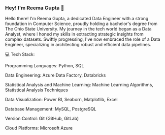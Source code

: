 ### Hey! I'm Reema Gupta 👋

Hello there! I'm Reema Gupta, a dedicated Data Engineer with a strong foundation in Computer Science, proudly holding a bachelor's degree from The Ohio State University. My journey in the tech world began as a Data Analyst, where I honed my skills in extracting strategic insights from complex datasets. Swiftly progressing, I've now embraced the role of a Data Engineer, specializing in architecting robust and efficient data pipelines.

💻 Tech Stack:

Programming Languages: Python, SQL

Data Engineering: Azure Data Factory, Databricks

Statistical Analysis and Machine Learning: Machine Learning Algorithms, Statistical Analysis Techniques

Data Visualization: Power BI, Seaborn, Matplotlib, Excel

Database Management: MySQL, PostgreSQL

Version Control: Git (GitHub, GitLab)

Cloud Platforms: Microsoft Azure
